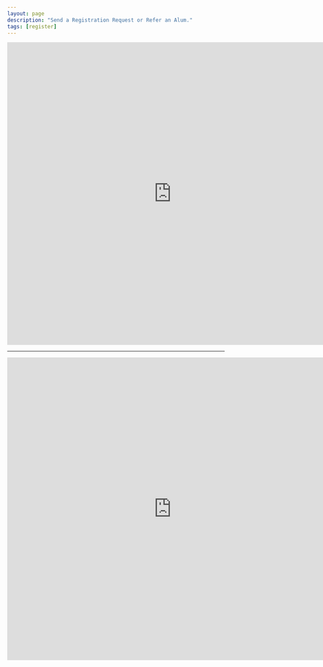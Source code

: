 ```yaml
---
layout: page
description: "Send a Registration Request or Refer an Alum."
tags: [register]
---
```



<iframe src="https://docs.google.com/forms/d/1TYzcvzzAS5EP6TpK9YKKQVIkDnyN7WRP0U6FJTHx_9M/viewform?embedded=true" width="760" height="700" frameborder="0" marginheight="0" marginwidth="0">Loading...</iframe>

<br>
<hr>
<iframe src="https://docs.google.com/forms/d/1aGEGVv6uhZ7FcwdO2hVmDcj1ZMQNWkerX_BJb_9m7rI/viewform?embedded=true" width="760" height="700" frameborder="0" marginheight="0" marginwidth="0">Loading...</iframe>
